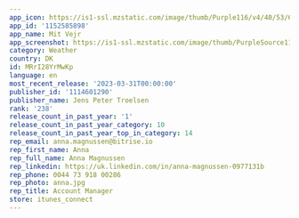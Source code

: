 ```yaml
---
app_icon: https://is1-ssl.mzstatic.com/image/thumb/Purple116/v4/40/53/66/4053662e-332a-4169-18c3-4f2ae19fa24f/AppIcon-0-1x_U007emarketing-0-5-0-85-220.png/1024x1024bb.png
app_id: '1152585898'
app_name: Mit Vejr
app_screenshot: https://is1-ssl.mzstatic.com/image/thumb/PurpleSource116/v4/5e/54/80/5e54809f-f7bb-6d58-f0ef-5b48eb56db44/dbf878af-77f3-4210-ba00-07d9ed304140_Simulator_Screen_Shot_-_iPhone_8_Plus_-_2023-03-30_at_21.22.16.png/1242x2208bb.png
category: Weather
country: DK
id: MRrI28YrMwKp
language: en
most_recent_release: '2023-03-31T00:00:00'
publisher_id: '1114601290'
publisher_name: Jens Peter Troelsen
rank: '238'
release_count_in_past_year: '1'
release_count_in_past_year_category: 10
release_count_in_past_year_top_in_category: 14
rep_email: anna.magnussen@bitrise.io
rep_first_name: Anna
rep_full_name: Anna Magnussen
rep_linkedin: https://uk.linkedin.com/in/anna-magnussen-0977131b
rep_phone: 0044 73 918 00286
rep_photo: anna.jpg
rep_title: Account Manager
store: itunes_connect
---
```

